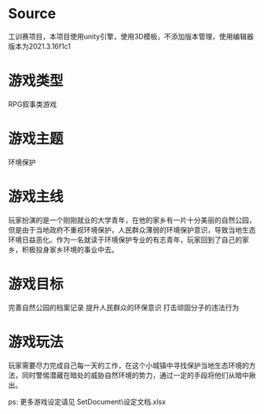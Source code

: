 # Source
工训赛项目，本项目使用unity引擎，使用3D模板，不添加版本管理，使用编辑器版本为2021.3.16f1c1

# 游戏类型
RPG叙事类游戏

# 游戏主题
环境保护

# 游戏主线
玩家扮演的是一个刚刚就业的大学青年，在他的家乡有一片十分美丽的自然公园，但是由于当地政府不重视环境保护，人民群众薄弱的环境保护意识，导致当地生态环境日益恶化。作为一名就读于环境保护专业的有志青年，玩家回到了自己的家乡，积极投身家乡环境的事业中去。

# 游戏目标
完善自然公园的档案记录
提升人民群众的环保意识
打击顽固分子的违法行为

# 游戏玩法
玩家需要尽力完成自己每一天的工作，在这个小城镇中寻找保护当地生态环境的方法，同时警惕潜藏在暗处的威胁自然环境的势力，通过一定的手段将他们从暗中揪出。

ps: 更多游戏设定请见 SetDocument\设定文档.xlsx